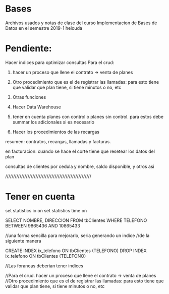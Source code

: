 # Bases
Archivos usados y notas de clase del curso Implementacion de Bases de Datos en el semestre 2019-1
helouda

# Pendiente:
Hacer indices para optimizar consultas
Para el crud:
1. hacer un proceso que llene el contrato -> venta de planes
2. Otro procedimiento que es el de registrar las llamadas: para esto tiene que validar que plan tiene, si tiene minutos o no, etc
3. Otras funciones
4. Hacer Data Warehouse

4. tener en cuenta planes con control o planes sin control. para estos debe summar los adicionales si es necesario

5. Hacer los procedimientos de las recargas

resumen: contratos, recargas, llamadas y facturas.

en facturacion: cuando se hace el corte tiene que resetear los datos del plan

consultas de clientes por cedula y nombre, saldo disponible, y otros asi

//////////////////////////////////////////////////////
# Tener en cuenta
set statistics io on
set statistics time on

SELECT NOMBRE, DIRECCION FROM tbClientes
WHERE TELEFONO BETWEEN 9865436 AND 10865433


//una forma sencilla para mejorarlo, seria generando un indice
//de la siguiente manera

CREATE INDEX ix_telefono ON tbClientes (TELEFONO)
DROP INDEX ix_telefono ON tbClientes (TELEFONO)

//Las foraneas deberian tener indices


//Para el crud. hacer un proceso que llene el contrato -> venta de planes
//Otro procedimiento que es el de registrar las llamadas: para esto tiene que validar que plan tiene, si tiene minutos o no, etc
